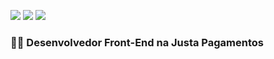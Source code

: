 
  <a href="https://www.linkedin.com/in/hugobrancowb/"><img src="https://img.shields.io/badge/-hugobranco-blue?style=flat-square&logo=Linkedin&logoColor=white"></a>
  <a href="https://medium.com/@hugobrancowb"><img src="https://img.shields.io/badge/-@hugobrancowb-03a57a?style=flat-square&labelColor=03a57a&logo=Medium"></a>
  <a href="https://hugobrancowb.github.io/"><img src="https://img.shields.io/badge/blog-hugobrancowb.github.io-lightgrey?style=flat-square"></a>


### :man_technologist: Desenvolvedor Front-End na Justa Pagamentos
